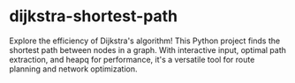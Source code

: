 # dijkstra-shortest-path
Explore the efficiency of Dijkstra's algorithm! This Python project finds the shortest path between nodes in a graph. With interactive input, optimal path extraction, and heapq for performance, it's a versatile tool for route planning and network optimization.
